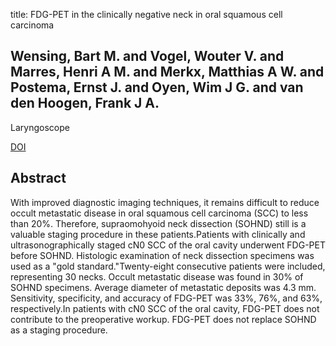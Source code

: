 title: FDG-PET in the clinically negative neck in oral squamous cell carcinoma

## Wensing, Bart M. and Vogel, Wouter V. and Marres, Henri A M. and Merkx, Matthias A W. and Postema, Ernst J. and Oyen, Wim J G. and van den Hoogen, Frank J A.
Laryngoscope

<a href="https://doi.org/10.1097/01.mlg.0000209151.78362.d0">DOI</a>

## Abstract
With improved diagnostic imaging techniques, it remains difficult to reduce occult metastatic disease in oral squamous cell carcinoma (SCC) to less than 20%. Therefore, supraomohyoid neck dissection (SOHND) still is a valuable staging procedure in these patients.Patients with clinically and ultrasonographically staged cN0 SCC of the oral cavity underwent FDG-PET before SOHND. Histologic examination of neck dissection specimens was used as a "gold standard."Twenty-eight consecutive patients were included, representing 30 necks. Occult metastatic disease was found in 30% of SOHND specimens. Average diameter of metastatic deposits was 4.3 mm. Sensitivity, specificity, and accuracy of FDG-PET was 33%, 76%, and 63%, respectively.In patients with cN0 SCC of the oral cavity, FDG-PET does not contribute to the preoperative workup. FDG-PET does not replace SOHND as a staging procedure.

